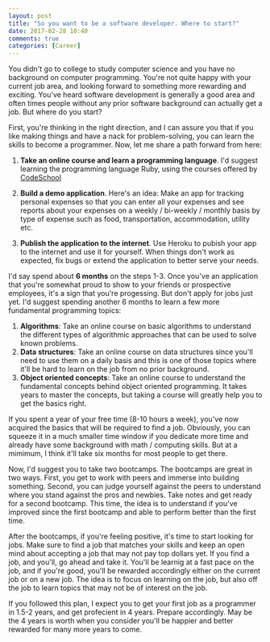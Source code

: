 ```yaml
---
layout: post
title: "So you want to be a software developer. Where to start?"
date: 2017-02-28 10:40
comments: true
categories: [Career]
---
```


You didn't go to college to study computer science and you have no
background on computer programming. You're not quite happy with your
current job area, and looking forward to something more rewarding and
exciting. You've heard software development is generally a good area
and often times people without any prior software background can
actually get a job. But where do you start?

First, you're thinking in the right direction, and I can assure you that
if you like making things and have a nack for problem-solving, you can
learn the skills to become a programmer. Now, let me share a path
forward from here:

1. **Take an online course and learn a programming language**. I'd
suggest learning the programming language Ruby, using the courses
offered by [CodeSchool](https://www.codeschool.com/learn/ruby)

2. **Build a demo application**. Here's an idea: Make an app for
   tracking personal expenses so that you can enter all your expenses
and see reports about your expenses on a weekly / bi-weekly / monthly
basis by type of expense such as food, transportation, accommodation,
utility etc.

3. **Publish the application to the internet**. Use Heroku to pubish
   your app to the internet and use it for yourself. When things don't
work as expected, fix bugs or extend the application to better serve
your needs. 

I'd say spend about **6 months** on the steps 1-3. Once you've an
application that you're somewhat proud to show to your friends or
prospective employees, it's a sign that you're progessing. But don't
apply for jobs just yet. I'd suggest spending another 6 months to learn
a few more fundamental programming topics:

1. **Algorithms**: Take an online course on basic algorithms to understand
   the different types of algorithmic approaches that can be used to
solve known problems.
2. **Data structures**: Take an online course on data structures since you'll
   need to use them on a daily basis and this is one of those topics
where it'll be hard to learn on the job from no prior background.
3. **Object oriented concepts**: Take an online course to understand the
   fundamental concepts behind object oriented programming. It takes
years to master the concepts, but taking a course will greatly help you
to get the basics right.

If you spent a year of your free time (8-10 hours a week), you've now
acquired the basics that will be required to find a job. Obviously, you
can squeeze it in a much smaller time window if you dedicate more time
and already have some background with math / computing skills. But at a
mimimum, I think it'll take six months for most people to get there.

Now, I'd suggest you to take two bootcamps. The bootcamps are great in
two ways. First, you get to work with peers and immerse into building
something. Second, you can judge yourself against the peers to
understand where you stand against the pros and newbies. Take notes and
get ready for a second bootcamp. This time, the idea is to understand if
you've improved since the first bootcamp and able to perform better than
the first time.

After the bootcamps, if you're feeling positive, it's time to start
looking for jobs. Make sure to find a job that matches your skills and
keep an open mind about accepting a job that may not pay top dollars
yet. If you find a job, and you'll, go ahead and take it. You'll be
learnig at a fast pace on the job, and if you're good, you'll be
rewarded accordingly either on the current job or on a new job. The idea
is to focus on learning on the job, but also off the job to learn topics
that may not be of interest on the job.

If you followed this plan, I expect you to get your first job as a
programmer in 1.5-2 years, and get profecient in 4 years. Prepare
accordingly. May be the 4 years is worth when you consider you'll be
happier and better rewarded for many more years to come.
